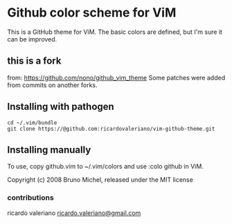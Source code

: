# Github color scheme for ViM
This is a GitHub theme for ViM.
The basic colors are defined, but I'm sure it can be improved.

## this is a fork
from: https://github.com/nono/github_vim_theme
Some patches were added from commits on another forks.

## Installing with pathogen
```
cd ~/.vim/bundle
git clone https://@github.com:ricardovaleriano/vim-github-theme.git
```

## Installing manually
To use, copy github.vim to ~/.vim/colors and use :colo github in ViM.

Copyright (c) 2008 Bruno Michel, released under the MIT license

### contributions
ricardo valeriano <ricardo.valeriano@gmail.com>
